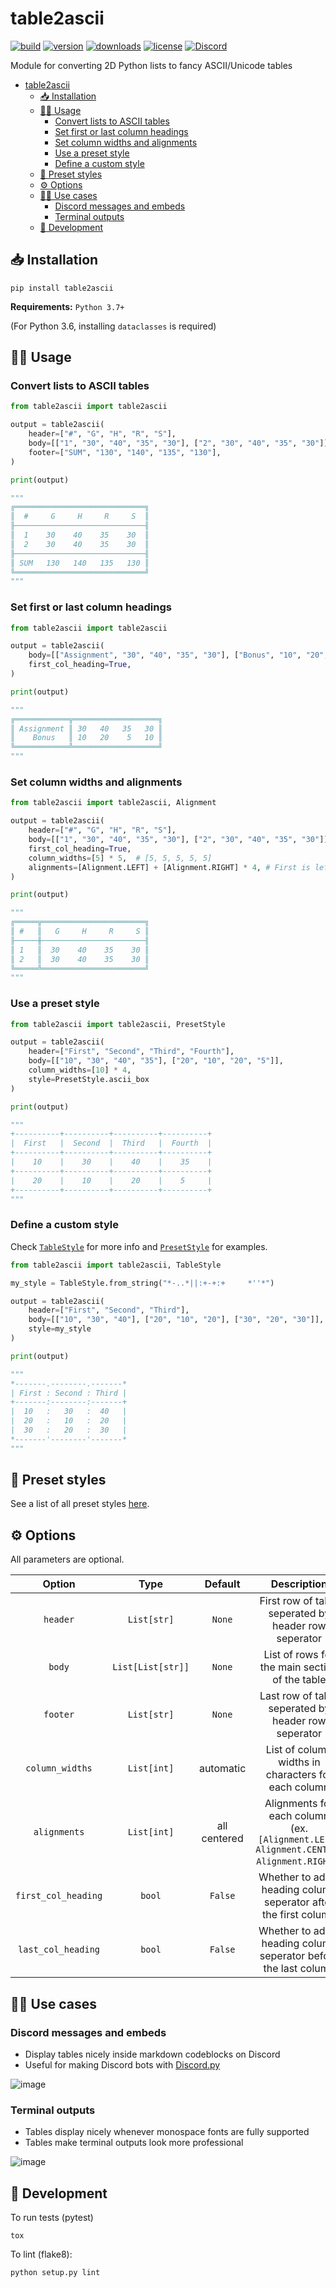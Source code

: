 # table2ascii

[![build](https://img.shields.io/github/workflow/status/DenverCoder1/table2ascii/Python%20application/main)](https://github.com/DenverCoder1/table2ascii/actions/workflows/python-app.yml)
[![version](https://img.shields.io/pypi/v/table2ascii)](https://pypi.org/project/table2ascii/)
[![downloads](https://static.pepy.tech/personalized-badge/table2ascii?period=total&units=none&left_color=grey&right_color=orange&left_text=downloads)](https://pepy.tech/project/table2ascii)
[![license](https://img.shields.io/pypi/l/table2ascii)](https://github.com/DenverCoder1/table2ascii/blob/main/LICENSE)
[![Discord](https://img.shields.io/discord/819650821314052106?color=5865F2&logo=discord&logoColor=white "Dev Pro Tips Discussion & Support Server")](https://discord.gg/fPrdqh3Zfu)

Module for converting 2D Python lists to fancy ASCII/Unicode tables

- [table2ascii](#table2ascii)
  - [📥 Installation](#-installation)
  - [🧑‍💻 Usage](#-usage)
    - [Convert lists to ASCII tables](#convert-lists-to-ascii-tables)
    - [Set first or last column headings](#set-first-or-last-column-headings)
    - [Set column widths and alignments](#set-column-widths-and-alignments)
    - [Use a preset style](#use-a-preset-style)
    - [Define a custom style](#define-a-custom-style)
  - [🎨 Preset styles](#-preset-styles)
  - [⚙️ Options](#️-options)
  - [👨‍🎨 Use cases](#-use-cases)
    - [Discord messages and embeds](#discord-messages-and-embeds)
    - [Terminal outputs](#terminal-outputs)
  - [🧰 Development](#-development)

## 📥 Installation

``pip install table2ascii`` 

**Requirements:** `Python 3.7+`

(For Python 3.6, installing `dataclasses` is required)

## 🧑‍💻 Usage

### Convert lists to ASCII tables

```py
from table2ascii import table2ascii

output = table2ascii(
    header=["#", "G", "H", "R", "S"],
    body=[["1", "30", "40", "35", "30"], ["2", "30", "40", "35", "30"]],
    footer=["SUM", "130", "140", "135", "130"],
)

print(output)

"""
╔═════════════════════════════╗
║  #     G     H     R     S  ║
╟─────────────────────────────╢
║  1    30    40    35    30  ║
║  2    30    40    35    30  ║
╟─────────────────────────────╢
║ SUM   130   140   135   130 ║
╚═════════════════════════════╝
"""
```

### Set first or last column headings

```py
from table2ascii import table2ascii

output = table2ascii(
    body=[["Assignment", "30", "40", "35", "30"], ["Bonus", "10", "20", "5", "10"]],
    first_col_heading=True,
)

print(output)

"""
╔════════════╦═══════════════════╗
║ Assignment ║ 30   40   35   30 ║
║    Bonus   ║ 10   20    5   10 ║
╚════════════╩═══════════════════╝
"""
```

### Set column widths and alignments

```py
from table2ascii import table2ascii, Alignment

output = table2ascii(
    header=["#", "G", "H", "R", "S"],
    body=[["1", "30", "40", "35", "30"], ["2", "30", "40", "35", "30"]],
    first_col_heading=True,
    column_widths=[5] * 5,  # [5, 5, 5, 5, 5]
    alignments=[Alignment.LEFT] + [Alignment.RIGHT] * 4, # First is left, remaining 4 are right
)

print(output)

"""
╔═════╦═══════════════════════╗
║ #   ║   G     H     R     S ║
╟─────╫───────────────────────╢
║ 1   ║  30    40    35    30 ║
║ 2   ║  30    40    35    30 ║
╚═════╩═══════════════════════╝
"""
```

### Use a preset style

```py
from table2ascii import table2ascii, PresetStyle

output = table2ascii(
    header=["First", "Second", "Third", "Fourth"],
    body=[["10", "30", "40", "35"], ["20", "10", "20", "5"]],
    column_widths=[10] * 4,
    style=PresetStyle.ascii_box
)

print(output)

"""
+----------+----------+----------+----------+
|  First   |  Second  |  Third   |  Fourth  |
+----------+----------+----------+----------+
|    10    |    30    |    40    |    35    |
+----------+----------+----------+----------+
|    20    |    10    |    20    |    5     |
+----------+----------+----------+----------+
"""
```

### Define a custom style

Check [`TableStyle`](https://github.com/DenverCoder1/table2ascii/blob/main/table2ascii/table_style.py) for more info and [`PresetStyle`](https://github.com/DenverCoder1/table2ascii/blob/main/table2ascii/preset_style.py) for examples.

```py
from table2ascii import table2ascii, TableStyle

my_style = TableStyle.from_string("*-..*||:+-+:+     *''*")

output = table2ascii(
    header=["First", "Second", "Third"],
    body=[["10", "30", "40"], ["20", "10", "20"], ["30", "20", "30"]],
    style=my_style
)

print(output)

"""
*-------.--------.-------*
| First : Second : Third |
+-------:--------:-------+
|  10   :   30   :  40   |
|  20   :   10   :  20   |
|  30   :   20   :  30   |
*-------'--------'-------*
"""
```

## 🎨 Preset styles

See a list of all preset styles [here](https://github.com/DenverCoder1/table2ascii/tree/main/style_list).

## ⚙️ Options

All parameters are optional.

|       Option        |       Type        |   Default    |                                        Description                                         |
| :-----------------: | :---------------: | :----------: | :----------------------------------------------------------------------------------------: |
|      `header`       |    `List[str]`    |    `None`    |                    First row of table seperated by header row seperator                    |
|       `body`        | `List[List[str]]` |    `None`    |                       List of rows for the main section of the table                       |
|      `footer`       |    `List[str]`    |    `None`    |                    Last row of table seperated by header row seperator                     |
|   `column_widths`   |    `List[int]`    |  automatic   |                    List of column widths in characters for each column                     |
|    `alignments`     |    `List[int]`    | all centered | Alignments for each column<br/>(ex. `[Alignment.LEFT, Alignment.CENTER, Alignment.RIGHT]`) |
| `first_col_heading` |      `bool`       |   `False`    |              Whether to add a heading column seperator after the first column              |
| `last_col_heading`  |      `bool`       |   `False`    |              Whether to add a heading column seperator before the last column              |

## 👨‍🎨 Use cases

### Discord messages and embeds

* Display tables nicely inside markdown codeblocks on Discord
* Useful for making Discord bots with [Discord.py](https://github.com/Rapptz/discord.py)

![image](https://user-images.githubusercontent.com/20955511/116203248-2973c600-a744-11eb-97d8-4b75ed2845c9.png)

### Terminal outputs

* Tables display nicely whenever monospace fonts are fully supported
* Tables make terminal outputs look more professional

![image](https://user-images.githubusercontent.com/20955511/116204490-802dcf80-a745-11eb-9b4a-7cef49f23958.png)


## 🧰 Development

To run tests (pytest)

``tox``

To lint (flake8):

``python setup.py lint``
